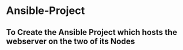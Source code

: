 # Ansible-Project

## To Create the Ansible Project which hosts the webserver on the two of its Nodes
